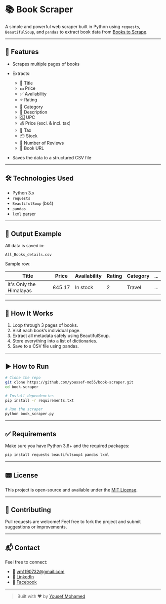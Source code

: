 # 📚 Book Scraper

A simple and powerful web scraper built in Python using `requests`, `BeautifulSoup`, and `pandas` to extract book data from [Books to Scrape](https://books.toscrape.com).

---

## 🚀 Features

* Scrapes multiple pages of books
* Extracts:

  * 📖 Title
  * 💵 Price
  * ✅ Availability
  * ⭐ Rating
  * 📂 Category
  * 📝 Description
  * 🆑 UPC
  * 💰 Price (excl. & incl. tax)
  * 🢾 Tax
  * 📦 Stock
  * 💬 Number of Reviews
  * 🔗 Book URL
* Saves the data to a structured CSV file

---

## 🛠 Technologies Used

* Python 3.x
* `requests`
* `BeautifulSoup` (bs4)
* `pandas`
* `lxml` parser

---

## 📁 Output Example

All data is saved in:

```
All_Books_details.csv
```

Sample row:

| Title                   | Price  | Availability | Rating | Category | ... |
| ----------------------- | ------ | ------------ | ------ | -------- | --- |
| It's Only the Himalayas | £45.17 | In stock     | 2      | Travel   | ... |

---

## 🧠 How It Works

1. Loop through 3 pages of books.
2. Visit each book’s individual page.
3. Extract all metadata safely using BeautifulSoup.
4. Store everything into a list of dictionaries.
5. Save to a CSV file using pandas.

---

## ▶️ How to Run

```bash
# Clone the repo
git clone https://github.com/youssef-mo55/book-scraper.git
cd book-scraper

# Install dependencies
pip install -r requirements.txt

# Run the scraper
python book_scraper.py
```

---

## ✅ Requirements

Make sure you have Python 3.6+ and the required packages:

```bash
pip install requests beautifulsoup4 pandas lxml
```

---

## 📟 License

This project is open-source and available under the [MIT License](LICENSE).

---

## 🤝 Contributing

Pull requests are welcome! Feel free to fork the project and submit suggestions or improvements.

---

## 📬 Contact

Feel free to connect:

* 📧 [ym1190732@gmail.com](mailto:ym1190732@gmail.com)
* 🔗 [LinkedIn](اhttps://www.linkedin.com/in/youssef-mohamed-b37a8427b)
* 📘 [Facebook](https://www.facebook.com/yousef.mohamed.488556)

---

> Built with ❤️ by [Yousef Mohamed](https://github.com/youssef-mo55)
